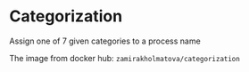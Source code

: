 # Categorization
Assign one of 7 given categories to a process name

The image from docker hub: ```zamirakholmatova/categorization```
